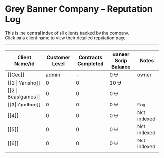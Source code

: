 # Grey Banner Company – Reputation Log

This is the central index of all clients tracked by the company.  
Click on a client name to view their detailed reputation page.

---

| Client Name/id      | Customer Level | Contracts Completed | Banner Scrip Balance | Notes       |
| ------------------- | -------------- | ------------------- | -------------------- | ----------- |
| [[Ced]]             | admin          | -                   | 0 Ʉ                  | owner       |
| [[1 \| Varisho]]    | 0              | 0                   | 10 Ʉ                 |             |
| [[2 \| Beastgames]] | 0              | 0                   | 0 Ʉ                  |             |
| [[3\| Apolhoe]]     | 0              | 0                   | 0 Ʉ                  | Fag         |
| [[4]]               | 0              | 0                   | 0 Ʉ                  | Not indexed |
| [[5]]               | 0              | 0                   | 0 Ʉ                  | Not indexed |
| [[6]]               | 0              | 0                   | 0 Ʉ                  | Not indexed |
|                     |                |                     |                      |             |
<!-- Add more clients below -->
